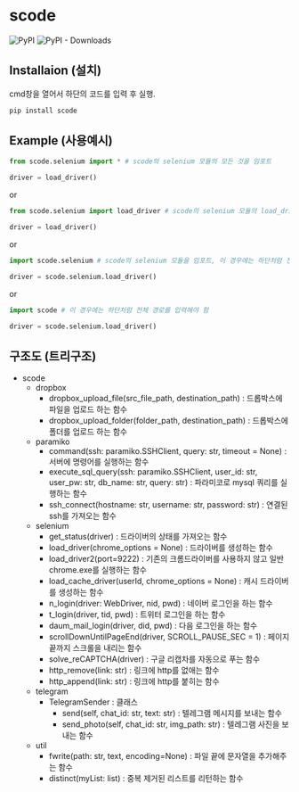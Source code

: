 # scode
![PyPI](https://img.shields.io/pypi/v/scode)
![PyPI - Downloads](https://img.shields.io/pypi/dm/scode)

## Installaion (설치)

cmd창을 열어서 하단의 코드를 입력 후 실행.

```bash
pip install scode
```

## Example (사용예시)

```py
from scode.selenium import * # scode의 selenium 모듈의 모든 것을 임포트

driver = load_driver()
```

or

```py
from scode.selenium import load_driver # scode의 selenium 모듈의 load_driver만 임포트

driver = load_driver()
```

or

```py
import scode.selenium # scode의 selenium 모듈을 임포트, 이 경우에는 하단처럼 전체 경로를 입력해야 함

driver = scode.selenium.load_driver()
```

or

```py
import scode # 이 경우에는 하단처럼 전체 경로를 입력해야 함

driver = scode.selenium.load_driver()
```

## 구조도 (트리구조)

* scode
	* dropbox
		* dropbox_upload_file(src_file_path, destination_path) : 드롭박스에 파일을 업로드 하는 함수
		* dropbox_upload_folder(folder_path, destination_path) : 드롭박스에 폴더를 업로드 하는 함수
	* paramiko
		* command(ssh: paramiko.SSHClient, query: str, timeout = None) : 서버에 명령어를 실행하는 함수
		* execute_sql_query(ssh: paramiko.SSHClient, user_id: str, user_pw: str, db_name: str, query: str) : 파라미코로 mysql 쿼리를 실행하는 함수
		* ssh_connect(hostname: str, username: str, password: str) : 연결된 ssh를 가져오는 함수
	* selenium
		* get_status(driver) : 드라이버의 상태를 가져오는 함수
		* load_driver(chrome_options = None) : 드라이버를 생성하는 함수
		* load_driver2(port=9222) : 기존의 크롬드라이버를 사용하지 않고 일반 chrome.exe를 실행하는 함수
		* load_cache_driver(userId, chrome_options = None) : 캐시 드라이버를 생성하는 함수
		* n_login(driver: WebDriver, nid, pwd) : 네이버 로그인을 하는 함수
		* t_login(driver, tid, pwd) : 트위터 로그인을 하는 함수
		* daum_mail_login(driver, did, pwd) : 다음 로그인을 하는 함수
		* scrollDownUntilPageEnd(driver, SCROLL_PAUSE_SEC = 1) : 페이지 끝까지 스크롤을 내리는 함수
		* solve_reCAPTCHA(driver) : 구글 리캡차를 자동으로 푸는 함수
		* http_remove(link: str) : 링크에 http를 없애는 함수
		* http_append(link: str) : 링크에 http를 붙히는 함수
	* telegram
		* TelegramSender : 클래스
			* send(self, chat_id: str, text: str) : 텔레그램 메시지를 보내는 함수
			* send_photo(self, chat_id: str, img_path: str) : 텔레그램 사진을 보내는 함수
	* util
		* fwrite(path: str, text, encoding=None) : 파일 끝에 문자열을 추가해주는 함수
		* distinct(myList: list) : 중복 제거된 리스트를 리턴하는 함수